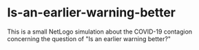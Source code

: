 # Is-an-earlier-warning-better
This is a small NetLogo simulation about the COVID-19 contagion concerning the question of "Is an earlier warning better?"
